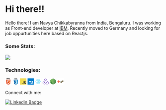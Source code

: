 # Hi there!! 

Hello there! I am Navya Chikkabyranna from India, Bengaluru. I was working as Front-end developer at <a href='https://www.ibm.com/de-de' target='blank'>IBM</a>. Recently moved to Germany and looking for job oppurtunities here based on Reactjs.
  
<!--  <img align="center" src="https://github-readme-stats.vercel.app/api?username=moulyac&show_icons=true" />
 -->
 
 ### Some Stats:

 <img align="center" src="https://github-readme-stats.vercel.app/api/top-langs/?username=Navyacb&langs_count=7&exclude_repo=marketplace&layout=compact" />
 
 
 
<!-- <img align="center" src="https://github-readme-stats.vercel.app/api/pin/?username=moulyac&repo=portfolio-macos" />
 <img align="center" src="https://github-readme-stats.vercel.app/api/pin/?username=moulyaca&repo=duomo" /> -->
 
### Technologies:
 
<p>
  <img height="20" src="https://raw.githubusercontent.com/github/explore/80688e429a7d4ef2fca1e82350fe8e3517d3494d/topics/html/html.png">
  <img height="20" src="https://raw.githubusercontent.com/github/explore/80688e429a7d4ef2fca1e82350fe8e3517d3494d/topics/css/css.png">
  <img height="20" src="https://raw.githubusercontent.com/github/explore/80688e429a7d4ef2fca1e82350fe8e3517d3494d/topics/javascript/javascript.png">
  <img height="20" src="https://raw.githubusercontent.com/github/explore/80688e429a7d4ef2fca1e82350fe8e3517d3494d/topics/typescript/typescript.png">
  <img height="20" src="https://raw.githubusercontent.com/github/explore/80688e429a7d4ef2fca1e82350fe8e3517d3494d/topics/react/react.png">
  <img height="20" src="https://raw.githubusercontent.com/github/explore/80688e429a7d4ef2fca1e82350fe8e3517d3494d/topics/redux/redux.png">
  <img height="20" src="https://raw.githubusercontent.com/github/explore/80688e429a7d4ef2fca1e82350fe8e3517d3494d/topics/nodejs/nodejs.png">
  <img height="20" src="https://raw.githubusercontent.com/github/explore/80688e429a7d4ef2fca1e82350fe8e3517d3494d/topics/git/git.png">
  
</p>

Connect with me:
<p>
  
[![Linkedin Badge](https://img.shields.io/badge/-LinkedIn-0e76a8?style=flat-square&logo=Linkedin&logoColor=white)](https://www.linkedin.com/in/navya-chikkabyranna-aaa06b10a)

</p>
<!--
**navyacb/navyacb** is a ✨ _special_ ✨ repository because its `README.md` (this file) appears on your GitHub profile.

Here are some ideas to get you started:

- 🔭 I’m currently working on ...
- 🌱 I’m currently learning ...
- 👯 I’m looking to collaborate on ...
- 🤔 I’m looking for help with ...
- 💬 Ask me about ...
- 📫 How to reach me: ...
- 😄 Pronouns: ...
- ⚡ Fun fact: ...
-->
